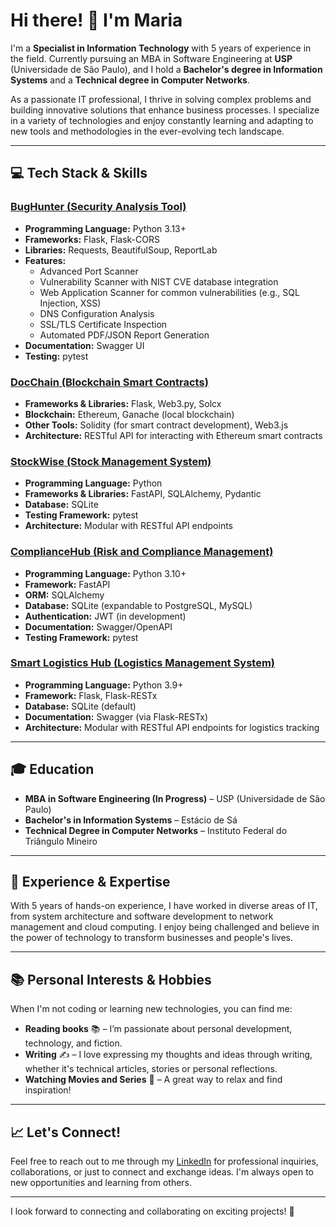 # Hi there! 👋 I'm Maria

I'm a **Specialist in Information Technology** with 5 years of experience in the field. Currently pursuing an MBA in Software Engineering at **USP** (Universidade de São Paulo), and I hold a **Bachelor's degree in Information Systems** and a **Technical degree in Computer Networks**.

As a passionate IT professional, I thrive in solving complex problems and building innovative solutions that enhance business processes. I specialize in a variety of technologies and enjoy constantly learning and adapting to new tools and methodologies in the ever-evolving tech landscape.

---

## 💻 Tech Stack & Skills

### [BugHunter (Security Analysis Tool)](https://github.com/maria-ritha-nascimento/BugHunter)
- **Programming Language:** Python 3.13+
- **Frameworks:** Flask, Flask-CORS
- **Libraries:** Requests, BeautifulSoup, ReportLab
- **Features:**
  - Advanced Port Scanner
  - Vulnerability Scanner with NIST CVE database integration
  - Web Application Scanner for common vulnerabilities (e.g., SQL Injection, XSS)
  - DNS Configuration Analysis
  - SSL/TLS Certificate Inspection
  - Automated PDF/JSON Report Generation
- **Documentation:** Swagger UI
- **Testing:** pytest

### [DocChain (Blockchain Smart Contracts)](https://github.com/maria-ritha-nascimento/DocChain)
- **Frameworks & Libraries:** Flask, Web3.py, Solcx
- **Blockchain:** Ethereum, Ganache (local blockchain)
- **Other Tools:** Solidity (for smart contract development), Web3.js
- **Architecture:** RESTful API for interacting with Ethereum smart contracts

### [StockWise (Stock Management System)](https://github.com/maria-ritha-nascimento/stockwise)
- **Programming Language:** Python
- **Frameworks & Libraries:** FastAPI, SQLAlchemy, Pydantic
- **Database:** SQLite
- **Testing Framework:** pytest
- **Architecture:** Modular with RESTful API endpoints

### [ComplianceHub (Risk and Compliance Management)](https://github.com/maria-ritha-nascimento/ComplianceHub)
- **Programming Language:** Python 3.10+
- **Framework:** FastAPI
- **ORM:** SQLAlchemy
- **Database:** SQLite (expandable to PostgreSQL, MySQL)
- **Authentication:** JWT (in development)
- **Documentation:** Swagger/OpenAPI
- **Testing Framework:** pytest

### [Smart Logistics Hub (Logistics Management System)](https://github.com/maria-ritha-nascimento/SmartLogisticsHub)
- **Programming Language:** Python 3.9+
- **Framework:** Flask, Flask-RESTx
- **Database:** SQLite (default)
- **Documentation:** Swagger (via Flask-RESTx)
- **Architecture:** Modular with RESTful API endpoints for logistics tracking

---

## 🎓 Education

- **MBA in Software Engineering (In Progress)** – USP (Universidade de São Paulo)
- **Bachelor's in Information Systems** – Estácio de Sá
- **Technical Degree in Computer Networks** – Instituto Federal do Triângulo Mineiro

---

## 🌟 Experience & Expertise

With 5 years of hands-on experience, I have worked in diverse areas of IT, from system architecture and software development to network management and cloud computing. I enjoy being challenged and believe in the power of technology to transform businesses and people's lives.

---

## 📚 Personal Interests & Hobbies

When I'm not coding or learning new technologies, you can find me:

- **Reading books** 📚 – I’m passionate about personal development, technology, and fiction.
- **Writing** ✍️ – I love expressing my thoughts and ideas through writing, whether it's technical articles, stories or personal reflections.
- **Watching Movies and Series** 🎥 – A great way to relax and find inspiration!

---

## 📈 Let's Connect!

Feel free to reach out to me through my [LinkedIn](https://www.linkedin.com/in/maria-ritha-nascimento-135023340/) for professional inquiries, collaborations, or just to connect and exchange ideas. I'm always open to new opportunities and learning from others.

---

I look forward to connecting and collaborating on exciting projects! 🚀
